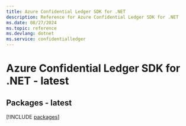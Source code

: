 ```yaml
---
title: Azure Confidential Ledger SDK for .NET
description: Reference for Azure Confidential Ledger SDK for .NET
ms.date: 08/27/2024
ms.topic: reference
ms.devlang: dotnet
ms.service: confidentialledger
---
```

# Azure Confidential Ledger SDK for .NET - latest
## Packages - latest
[!INCLUDE [packages](confidential-ledger-index.md)]